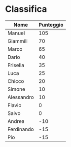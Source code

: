 # Classifica

| Nome       | Punteggio |
|------------|-----------|
| Manuel     | 105       |
| Giammili   | 70        |
| Marco      | 65        |
| Dario      | 40        |
| Frisella   | 35        |
| Luca       | 25        |
| Chicco     | 20        |
| Simone     | 10        |
| Alessandro | 10        |
| Flavio     | 0         |
| Salvo      | 0         |
| Andrea     | -10       |
| Ferdinando | -15       |
| Pio        | -15       |